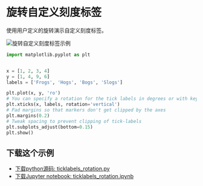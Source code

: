 # 旋转自定义刻度标签

使用用户定义的旋转演示自定义刻度标签。

![旋转自定义刻度标签示例](https://matplotlib.org/_images/sphx_glr_ticklabels_rotation_001.png)

```python
import matplotlib.pyplot as plt


x = [1, 2, 3, 4]
y = [1, 4, 9, 6]
labels = ['Frogs', 'Hogs', 'Bogs', 'Slogs']

plt.plot(x, y, 'ro')
# You can specify a rotation for the tick labels in degrees or with keywords.
plt.xticks(x, labels, rotation='vertical')
# Pad margins so that markers don't get clipped by the axes
plt.margins(0.2)
# Tweak spacing to prevent clipping of tick-labels
plt.subplots_adjust(bottom=0.15)
plt.show()
```

## 下载这个示例
            
- [下载python源码: ticklabels_rotation.py](https://matplotlib.org/_downloads/ticklabels_rotation.py)
- [下载Jupyter notebook: ticklabels_rotation.ipynb](https://matplotlib.org/_downloads/ticklabels_rotation.ipynb)